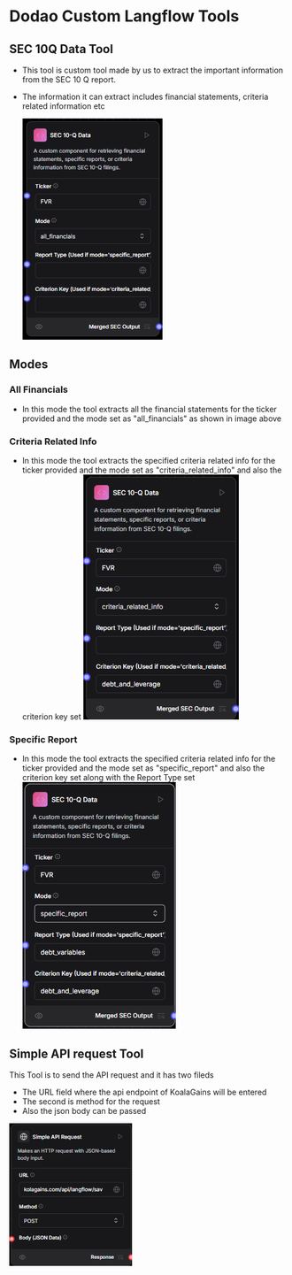 # Dodao Custom Langflow Tools

## SEC 10Q Data Tool

- This tool is custom tool made by us to extract the important information from the SEC 10 Q report.
- The information it can extract includes financial statements, criteria related information etc

  ![Sec 10Q Tool](./images/criteira_and_report/SEC-10Q-tool.png)

## Modes

### All Financials

- In this mode the tool extracts all the financial statements for the ticker provided and the mode set as "all_financials" as shown in image above

### Criteria Related Info

- In this mode the tool extracts the specified criteria related info for the ticker provided and the mode set as "criteria_related_info" and also the criterion key set
  ![Criteria related](./images/criteira_and_report/SEC-10Q-tool-criteria_related.png)

### Specific Report

- In this mode the tool extracts the specified criteria related info for the ticker provided and the mode set as "specific_report" and also the criterion key set along with the Report Type set
  ![Specific report](./images/criteira_and_report/SEC-10Q-tool-specific_criterion.png)

## Simple API request Tool

This Tool is to send the API request and it has two fileds

- The URL field where the api endpoint of KoalaGains will be entered
- The second is method for the request
- Also the json body can be passed

![Api tool](./images/criteira_and_report/api-request-tool.png)

